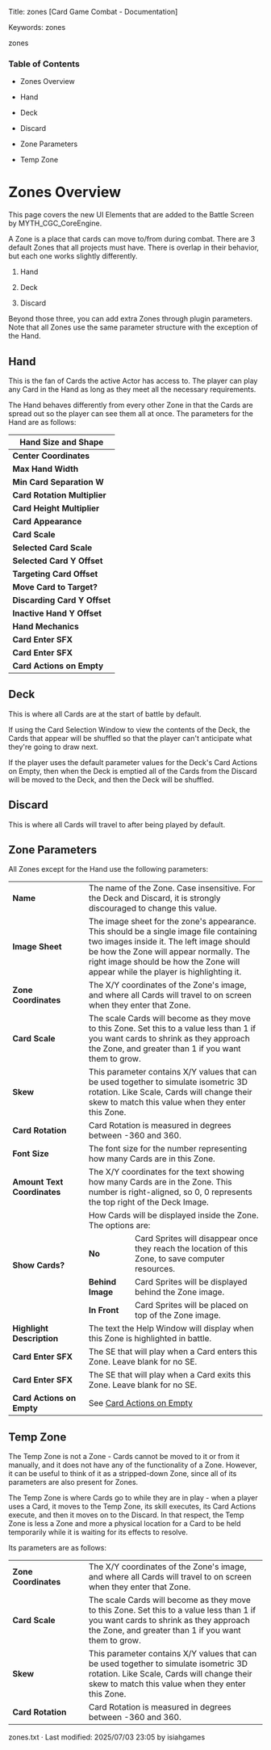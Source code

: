 Title: zones \[Card Game Combat - Documentation\]

Keywords: zones   

zones

### Table of Contents

*   Zones Overview

*   Hand

*   Deck

*   Discard

*   Zone Parameters

*   Temp Zone

Zones Overview
==============

This page covers the new UI Elements that are added to the Battle Screen by MYTH\_CGC\_CoreEngine.

A Zone is a place that cards can move to/from during combat. There are 3 default Zones that all projects must have. There is overlap in their behavior, but each one works slightly differently.

1.  Hand

2.  Deck

3.  Discard

Beyond those three, you can add extra Zones through plugin parameters. Note that all Zones use the same parameter structure with the exception of the Hand.

Hand
----

This is the fan of Cards the active Actor has access to. The player can play any Card in the Hand as long as they meet all the necessary requirements.

The Hand behaves differently from every other Zone in that the Cards are spread out so the player can see them all at once. The parameters for the Hand are as follows:

| **Hand Size and Shape** |
| --- |
| **Center Coordinates** | A set of X/Y values that set the center of the hand. Recommend placing this in the center of RPGM's window width and at the bottom of the screen. |
| **Max Hand Width** | The max horizontal space the hand can take up. |
| **Min Card Separation W** | The minimum space in pixels between cards until the max width would otherwise be reached. |
| **Card Rotation Multiplier** | Cards will rotate the farther they are from the hand. This adds a multiplier to that amount to increase or decrease that rotation. |
| **Card Height Multiplier** | Card height changes depending on their distance from the center of the hand. This adds a multiplier to that amount to increase or decrease that height. |
| **Card Appearance** |
| **Card Scale** | The scale cards will become as they move to this zone. |
| **Selected Card Scale** | The scale of the currently selected card. |
| **Selected Card Y Offset** | The number of pixels the currently selected card will raise above the rest of the hand |
| **Targeting Card Offset** | The X/Y Offset of the Card chosen while targeting enemies. Y axis is flipped to match other Hand parameters. |
| **Move Card to Target?** | If true, the card will move to the enemy's X coordinate when targeting. If false, it will stay where it is in the hand. |
| **Discarding Card Y Offset** | The number of pixels a card will be raised if it is chosen to be discarded. |
| **Inactive Hand Y Offset** | The number of pixels all cards will be lowered if the player cannot currently select cards. |
| **Hand Mechanics** |
| **Card Enter SFX** | The SE that will play when a Card enters the Hand. Leave blank for no SE. |
| **Card Enter SFX** | The SE that will play when a Card exits the Hand. Leave blank for no SE. |
| **Card Actions on Empty** | See Card Actions on Empty |

Deck
----

This is where all Cards are at the start of battle by default.

If using the Card Selection Window to view the contents of the Deck, the Cards that appear will be shuffled so that the player can't anticipate what they're going to draw next.

If the player uses the default parameter values for the Deck's Card Actions on Empty, then when the Deck is emptied all of the Cards from the Discard will be moved to the Deck, and then the Deck will be shuffled.

Discard
-------

This is where all Cards will travel to after being played by default.

Zone Parameters
---------------

All Zones except for the Hand use the following parameters:

<table><colgroup><col style="width: 30%"></colgroup><tbody><tr><td><strong>Name</strong></td><td colspan="2">The name of the Zone. Case insensitive. For the Deck and Discard, it is strongly discouraged to change this value.</td></tr><tr><td><strong>Image Sheet</strong></td><td colspan="2">The image sheet for the zone's appearance. This should be a single image file containing two images inside it. The left image should be how the Zone will appear normally. The right image should be how the Zone will appear while the player is highlighting it.</td></tr><tr><td><strong>Zone Coordinates</strong></td><td colspan="2">The X/Y coordinates of the Zone's image, and where all Cards will travel to on screen when they enter that Zone.</td></tr><tr><td><strong>Card Scale</strong></td><td colspan="2">The scale Cards will become as they move to this Zone. Set this to a value less than 1 if you want cards to shrink as they approach the Zone, and greater than 1 if you want them to grow.</td></tr><tr><td><strong>Skew</strong></td><td colspan="2">This parameter contains X/Y values that can be used together to simulate isometric 3D rotation. Like Scale, Cards will change their skew to match this value when they enter this Zone.</td></tr><tr><td><strong>Card Rotation</strong></td><td colspan="2">Card Rotation is measured in degrees between -360 and 360.</td></tr><tr><td><strong>Font Size</strong></td><td colspan="2">The font size for the number representing how many Cards are in this Zone.</td></tr><tr><td><strong>Amount Text Coordinates</strong></td><td colspan="2">The X/Y coordinates for the text showing how many Cards are in the Zone. This number is right-aligned, so 0, 0 represents the top right of the Deck Image.</td></tr><tr><td rowspan="4"><strong>Show Cards?</strong></td><td colspan="2">How Cards will be displayed inside the Zone. The options are:</td></tr><tr><td><strong>No</strong></td><td>Card Sprites will disappear once they reach the location of this Zone, to save computer resources.</td></tr><tr><td><strong>Behind Image</strong></td><td>Card Sprites will be displayed behind the Zone image.</td></tr><tr><td><strong>In Front</strong></td><td>Card Sprites will be placed on top of the Zone image.</td></tr><tr><td><strong>Highlight Description</strong></td><td colspan="2">The text the Help Window will display when this Zone is highlighted in battle.</td></tr><tr><td><strong>Card Enter SFX</strong></td><td colspan="2">The SE that will play when a Card enters this Zone. Leave blank for no SE.</td></tr><tr><td><strong>Card Enter SFX</strong></td><td colspan="2">The SE that will play when a Card exits this Zone. Leave blank for no SE.</td></tr><tr><td><strong>Card Actions on Empty</strong></td><td colspan="2">See <a href="/doku.php?id=card-actions#card_actions_on_empty" class="wikilink1" title="card-actions" data-wiki-id="card-actions">Card Actions on Empty</a></td></tr></tbody></table>

Temp Zone
---------

The Temp Zone is not a Zone - Cards cannot be moved to it or from it manually, and it does not have any of the functionality of a Zone. However, it can be useful to think of it as a stripped-down Zone, since all of its parameters are also present for Zones.

The Temp Zone is where Cards go to while they are in play - when a player uses a Card, it moves to the Temp Zone, its skill executes, its Card Actions execute, and then it moves on to the Discard. In that respect, the Temp Zone is less a Zone and more a physical location for a Card to be held temporarily while it is waiting for its effects to resolve.

Its parameters are as follows:

<table><colgroup><col style="width: 30%"></colgroup><tbody><tr><td><strong>Zone Coordinates</strong></td><td>The X/Y coordinates of the Zone's image, and where all Cards will travel to on screen when they enter that Zone.</td></tr><tr><td><strong>Card Scale</strong></td><td>The scale Cards will become as they move to this Zone. Set this to a value less than 1 if you want cards to shrink as they approach the Zone, and greater than 1 if you want them to grow.</td></tr><tr><td><strong>Skew</strong></td><td>This parameter contains X/Y values that can be used together to simulate isometric 3D rotation. Like Scale, Cards will change their skew to match this value when they enter this Zone.</td></tr><tr><td><strong>Card Rotation</strong></td><td>Card Rotation is measured in degrees between -360 and 360.</td></tr></tbody></table>

zones.txt · Last modified: 2025/07/03 23:05 by isiahgames